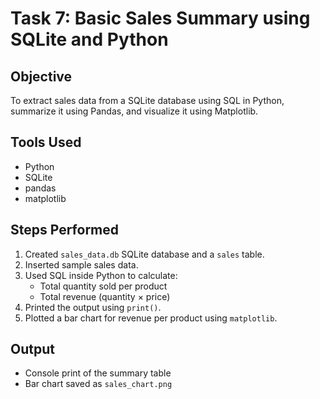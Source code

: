 # Task 7: Basic Sales Summary using SQLite and Python

## Objective
To extract sales data from a SQLite database using SQL in Python, summarize it using Pandas, and visualize it using Matplotlib.

## Tools Used
- Python
- SQLite
- pandas
- matplotlib

## Steps Performed
1. Created `sales_data.db` SQLite database and a `sales` table.
2. Inserted sample sales data.
3. Used SQL inside Python to calculate:
   - Total quantity sold per product
   - Total revenue (quantity × price)
4. Printed the output using `print()`.
5. Plotted a bar chart for revenue per product using `matplotlib`.

## Output
- Console print of the summary table
- Bar chart saved as `sales_chart.png`

